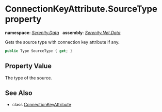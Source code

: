# ConnectionKeyAttribute.SourceType property
**namespace:** *[Serenity.Data](../../README.md#serenity.data-namespace)*   **assembly**: *[Serenity.Net.Data](../../README.md)*

Gets the source type with connection key attribute if any.

```csharp
public Type SourceType { get; }
```

## Property Value

The type of the source.

## See Also

* class [ConnectionKeyAttribute](../ConnectionKeyAttribute.md)